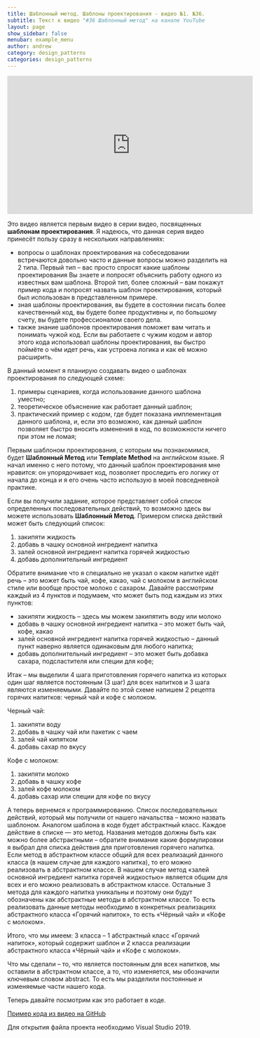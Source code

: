 ```yaml
---
title: Шаблонный метод. Шаблоны проектирования - видео №1. №36. 
subtitle: Текст к видео "#36 Шаблонный метод" на канале YouTube
layout: page
show_sidebar: false
menubar: example_menu
author: andrew
category: design_patterns
categories: design_patterns
---
```


<center>
<iframe width="560" height="315" src="https://www.youtube.com/embed/HycQjBPufdA" 
frameborder="0" allow="accelerometer; autoplay; 
encrypted-media; gyroscope; picture-in-picture" allowfullscreen></iframe>
</center>

Это видео является первым видео в серии видео, посвященных **шаблонам проектирования**. Я надеюсь, что данная серия видео принесёт пользу сразу в нескольких направлениях:
 - вопросы о шаблонах проектирования на собеседовании встречаются довольно часто и данные вопросы можно разделить на 2 типа. Первый тип – вас просто спросят какие шаблоны 
проектирования Вы знаете и попросят объяснить работу одного из известных вам шаблона. Второй тип, более сложный – вам покажут пример кода и попросят назвать шаблон проектирования, 
который был использован в представленном примере.
 - зная шаблоны проектирования, вы будете в состоянии писать более качественный код, вы будете более продуктивны и, по большому счету, вы будете профессионалом своего дела.
 - также знание шаблонов проектирования поможет вам читать и понимать чужой код. Если вы работаете с чужим кодом и автор этого кода использовал шаблоны проектирования, вы 
 быстро поймёте о чём идет речь, как устроена логика и как её можно расширить.
 
В данный момент я планирую создавать видео о шаблонах проектирования по следующей схеме:
1. примеры сценариев, когда использование данного шаблона уместно;
1.	теоретическое объяснение как работает данный шаблон;
1.	практический пример с кодом, где будет показана имплементация данного шаблона, и, если это возможно, как данный шаблон позволяет быстро вносить изменения в код, 
по возможности ничего при этом не ломая;

Первым шаблоном проектирования, с которым мы познакомимся, будет **Шаблонный Метод** или **Template Method** на английском языке. Я начал именно с него потому, что данный шаблон 
проектирования мне нравится: он упорядочивает код, позволяет проследить его логику от начала до конца и я его очень часто использую в моей повседневной практике.

Если вы получили задание, которое представляет собой список определенных последовательных действий, то возможно здесь вы можете использовать **Шаблонный Метод**. 
Примером списка действий может быть следующий список:
1.	закипяти жидкость
1.	добавь в чашку основной ингредиент напитка
1.	залей основной ингредиент напитка горячей жидкостью
1.	добавь дополнительный ингредиент

Обратите внимание что я специально не указал о каком напитке идёт речь – это может быть чай, кофе, какао, чай с молоком в английском стиле или вообще простое молоко с сахаром. 
Давайте рассмотрим каждый из 4 пунктов и подумаем, что может быть под каждым из этих пунктов:

 - закипяти жидкость – здесь мы можем закипятить воду или молоко
 - добавь в чашку основной ингредиент напитка – это может быть чай, кофе, какао
 - залей основной ингредиент напитка горячей жидкостью – данный пункт наверно является одинаковым для любого напитка;
 - добавь дополнительный ингредиент – это может быть добавка сахара, подсластителя или специи для кофе;

Итак – мы выделили 4 шага приготовления горячего напитка из которых один шаг является постоянным (3 шаг) для всех напитков и 3 шага являются изменяемыми. Давайте по этой схеме 
напишем 2 рецепта горячих напитков: черный чай и кофе с молоком. 

Черный чай:

1.	закипяти воду
1.	добавь в чашку чай или пакетик с чаем
1.	залей чай кипятком
1.	добавь сахар по вкусу

Кофе с молоком:

1.	закипяти молоко
1.	добавь в чашку кофе
1.	залей кофе молоком
1.	добавь сахар или специи для кофе по вкусу

А теперь вернемся к программированию. Список последовательных действий, который мы получили от нашего начальства – можно назвать шаблоном. Аналогом шаблона в коде будет 
абстрактный класс. Каждое действие в списке — это метод. Названия методов должны быть как можно более абстрактными – обратите внимание какие формулировки я выбрал для списка 
действия для приготовления горячего напитка. Если метод в абстрактном классе общий для всех реализаций данного класса (в нашем случае для каждого напитка), то его можно 
реализовать в абстрактном классе. В нашем случае метод «залей основной ингредиент напитка горячей жидкостью» является общим для всех и его можно реализовать в абстрактном 
классе. Остальные 3 метода для каждого напитка уникальны и поэтому они будут обозначены как абстрактные методы в абстрактном классе. То есть реализовать данные методы 
необходимо в конкретных реализациях абстрактного класса «Горячий напиток», то есть «Чёрный чай» и «Кофе с молоком». 

Итого, что мы имеем: 3 класса – 1 абстрактный класс «Горячий напиток», который содержит шаблон и 2 класса реализации абстрактного класса «Чёрный чай» и «Кофе с молоком».

Что мы сделали – то, что является постоянным для всех напитков, мы оставили в абстрактном классе, а то, что изменяется, мы обозначили ключевым словом abstract. То есть 
мы разделили постоянные и изменяемые части нашего кода.

Теперь давайте посмотрим как это работает в коде.

<a href ="https://github.com/ashyrokoriadov/DesignPatterns" target="_blank">Пример кода из видео на GitHub</a><br/>

Для открытия файла проекта необходимо Visual Studio 2019.